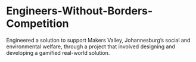 # Engineers-Without-Borders-Competition
Engineered a solution to support Makers Valley, Johannesburg’s social and environmental welfare, through a project that involved designing and developing a gamified real-world solution. 
